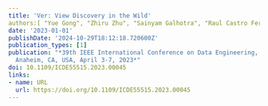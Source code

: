 ```yaml
---
title: 'Ver: View Discovery in the Wild'
authors:[ "Yue Gong", "Zhiru Zhu", "Sainyam Galhotra", "Raul Castro Fernandez"]
date: '2023-01-01'
publishDate: '2024-10-29T18:12:18.720600Z'
publication_types: [1]
publication: "*39th IEEE International Conference on Data Engineering, ICDE 2023,
  Anaheim, CA, USA, April 3-7, 2023*"
doi: 10.1109/ICDE55515.2023.00045
links:
- name: URL
  url: https://doi.org/10.1109/ICDE55515.2023.00045
---
```

